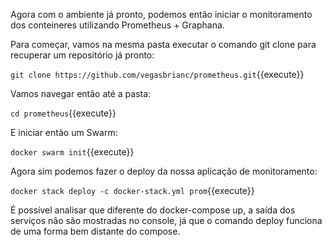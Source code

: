 Agora com o ambiente já pronto, podemos então iniciar o monitoramento dos conteineres utilizando Prometheus + Graphana.

Para começar, vamos na mesma pasta executar o comando git clone para recuperar um repositório já pronto:

`git clone https://github.com/vegasbrianc/prometheus.git`{{execute}}

Vamos navegar então até a pasta:

`cd prometheus`{{execute}}

E iniciar então um Swarm:

`docker swarm init`{{execute}}

Agora sim podemos fazer o deploy da nossa aplicação de monitoramento:

`docker stack deploy -c docker-stack.yml prom`{{execute}}
 
 É possível analisar que diferente do docker-compose up, a saída dos serviços não são mostradas no console, já que o comando deploy funciona de uma forma bem distante do compose.